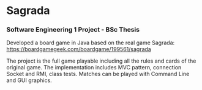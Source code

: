 # Sagrada

### Software Engineering 1 Project - BSc Thesis

Developed a board game in Java based on the real game Sagrada: https://boardgamegeek.com/boardgame/199561/sagrada

The project is the full game playable including all the rules and cards of the original game.
The implementation includes MVC pattern, connection Socket and RMI, class tests.
Matches can be played with Command Line and GUI graphics.
